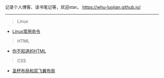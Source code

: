 记录个人博客、读书笔记等，欢迎star。 https://whu-luojian.github.io/

---

> Linux

- [Linux常用命令](https://whu-luojian.github.io/blog/linux-command.html)

> HTML

- [你不知道的HTML](https://whu-luojian.github.io/blog/html-you-not-know.html)

> CSS

- [圣杯布局和双飞翼布局](https://whu-luojian.github.io/blog/css-cup-and-wing.html)



